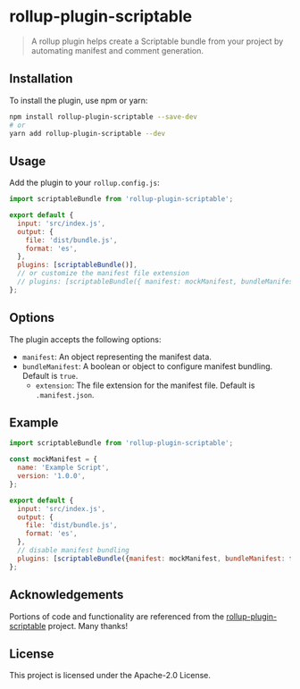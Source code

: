 # rollup-plugin-scriptable

> A rollup plugin helps create a Scriptable bundle from your project by automating manifest and comment generation.

## Installation

To install the plugin, use npm or yarn:

```sh
npm install rollup-plugin-scriptable --save-dev
# or
yarn add rollup-plugin-scriptable --dev
```

## Usage

Add the plugin to your `rollup.config.js`:

```javascript
import scriptableBundle from 'rollup-plugin-scriptable';

export default {
  input: 'src/index.js',
  output: {
    file: 'dist/bundle.js',
    format: 'es',
  },
  plugins: [scriptableBundle()],
  // or customize the manifest file extension
  // plugins: [scriptableBundle({ manifest: mockManifest, bundleManifest: { extension: '.json' } })],
};
```

## Options

The plugin accepts the following options:

- `manifest`: An object representing the manifest data.
- `bundleManifest`: A boolean or object to configure manifest bundling. Default is `true`.
  - `extension`: The file extension for the manifest file. Default is `.manifest.json`.

## Example

```javascript
import scriptableBundle from 'rollup-plugin-scriptable';

const mockManifest = {
  name: 'Example Script',
  version: '1.0.0',
};

export default {
  input: 'src/index.js',
  output: {
    file: 'dist/bundle.js',
    format: 'es',
  },
  // disable manifest bundling
  plugins: [scriptableBundle({manifest: mockManifest, bundleManifest: false})],
};
```

## Acknowledgements

Portions of code and functionality are referenced from the
[rollup-plugin-scriptable](https://github.com/jag-k/rollup-plugin-scriptable) project. Many thanks!

## License

This project is licensed under the Apache-2.0 License.
